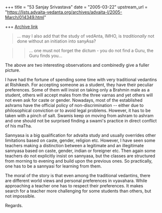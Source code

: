+++
title = "53 Sanjay Srivastava"
date = "2005-03-22"
upstream_url = "https://lists.advaita-vedanta.org/archives/advaita-l/2005-March/014349.html"

+++
[Archive link](https://lists.advaita-vedanta.org/archives/advaita-l/2005-March/014349.html)

>... may I also add that the study of vedAnta,
>IMHO, is *traditionally* not done without an initiation into sanyAsa?

> > ... one must not forget the dictum - you do not find a Guru,
> > the Guru finds you...

The above are two interesting observations and combinedly give a fuller 
picture.

I have had the fortune of spending some time with very traditional vedantins 
at Rishikesh. For accepting someone as a student, they have their peculiar 
preferences. Some of them will insist on taking only a Brahmin male as a 
student, others will accept males from the three varnas and yet others will 
not even ask for caste or gender. Nowadays, most of the established ashrams 
have the official policy of non-discrimination -- either due to 
philosophical conviction or to avoid legal problems. However, it has to be 
taken with a pinch of salt. Swamis keep on moving from ashram to ashram and 
one should not be surprised finding a swami's practice in direct conflict of 
his maTha.

Sannyasa is a big qualification for advaita study and usually overrides 
other limitations based on caste, gender, religion etc. However, I have seen 
some teachers making a distinction between a legitimate and an illegitimate 
sannyasa based on caste, gender, indian or foreigner etc. Then again some 
teachers do not explicitly insist on sannyasa, but the classes are 
structured from morning to evening and build upon the previous ones. So 
practically, one has to be a sannyasi for learning from them.

The moral of the story is that even among the traditional vedantins, there 
are different world views and personal preferences in vyavahara. While 
approaching a teacher one has to respect their preferences. It makes search 
for a teacher more challenging for some students than others, but not 
impossible.

Regards.



